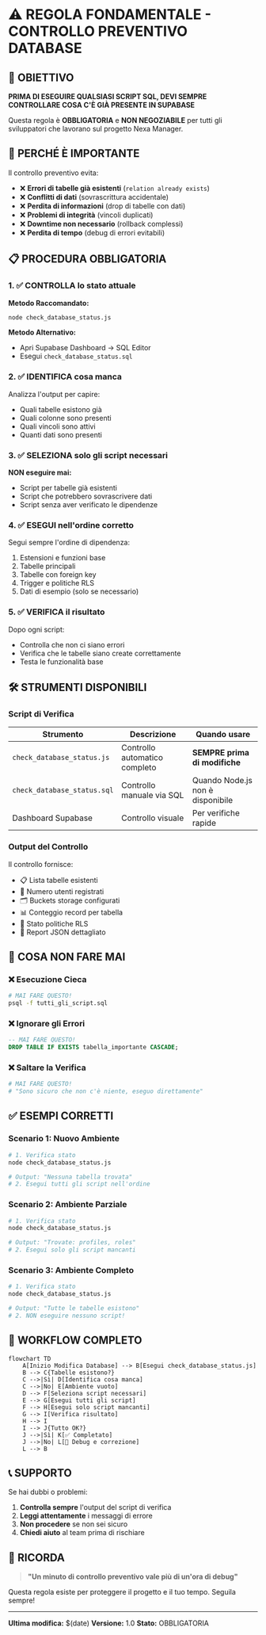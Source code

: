 # ⚠️ REGOLA FONDAMENTALE - CONTROLLO PREVENTIVO DATABASE

## 🎯 OBIETTIVO

**PRIMA DI ESEGUIRE QUALSIASI SCRIPT SQL, DEVI SEMPRE CONTROLLARE COSA C'È GIÀ PRESENTE IN SUPABASE**

Questa regola è **OBBLIGATORIA** e **NON NEGOZIABILE** per tutti gli sviluppatori che lavorano sul progetto Nexa Manager.

## 🚨 PERCHÉ È IMPORTANTE

Il controllo preventivo evita:

- ❌ **Errori di tabelle già esistenti** (`relation already exists`)
- ❌ **Conflitti di dati** (sovrascrittura accidentale)
- ❌ **Perdita di informazioni** (drop di tabelle con dati)
- ❌ **Problemi di integrità** (vincoli duplicati)
- ❌ **Downtime non necessario** (rollback complessi)
- ❌ **Perdita di tempo** (debug di errori evitabili)

## 📋 PROCEDURA OBBLIGATORIA

### 1. ✅ CONTROLLA lo stato attuale

**Metodo Raccomandato:**
```bash
node check_database_status.js
```

**Metodo Alternativo:**
- Apri Supabase Dashboard → SQL Editor
- Esegui `check_database_status.sql`

### 2. ✅ IDENTIFICA cosa manca

Analizza l'output per capire:
- Quali tabelle esistono già
- Quali colonne sono presenti
- Quali vincoli sono attivi
- Quanti dati sono presenti

### 3. ✅ SELEZIONA solo gli script necessari

**NON eseguire mai:**
- Script per tabelle già esistenti
- Script che potrebbero sovrascrivere dati
- Script senza aver verificato le dipendenze

### 4. ✅ ESEGUI nell'ordine corretto

Segui sempre l'ordine di dipendenza:
1. Estensioni e funzioni base
2. Tabelle principali
3. Tabelle con foreign key
4. Trigger e politiche RLS
5. Dati di esempio (solo se necessario)

### 5. ✅ VERIFICA il risultato

Dopo ogni script:
- Controlla che non ci siano errori
- Verifica che le tabelle siano create correttamente
- Testa le funzionalità base

## 🛠️ STRUMENTI DISPONIBILI

### Script di Verifica

| Strumento | Descrizione | Quando usare |
|-----------|-------------|---------------|
| `check_database_status.js` | Controllo automatico completo | **SEMPRE prima di modifiche** |
| `check_database_status.sql` | Controllo manuale via SQL | Quando Node.js non è disponibile |
| Dashboard Supabase | Controllo visuale | Per verifiche rapide |

### Output del Controllo

Il controllo fornisce:
- 📋 Lista tabelle esistenti
- 👥 Numero utenti registrati
- 🗂️ Buckets storage configurati
- 📊 Conteggio record per tabella
- 🔐 Stato politiche RLS
- 📄 Report JSON dettagliato

## 🚫 COSA NON FARE MAI

### ❌ Esecuzione Cieca
```bash
# MAI FARE QUESTO!
psql -f tutti_gli_script.sql
```

### ❌ Ignorare gli Errori
```sql
-- MAI FARE QUESTO!
DROP TABLE IF EXISTS tabella_importante CASCADE;
```

### ❌ Saltare la Verifica
```bash
# MAI FARE QUESTO!
# "Sono sicuro che non c'è niente, eseguo direttamente"
```

## ✅ ESEMPI CORRETTI

### Scenario 1: Nuovo Ambiente
```bash
# 1. Verifica stato
node check_database_status.js

# Output: "Nessuna tabella trovata"
# 2. Esegui tutti gli script nell'ordine
```

### Scenario 2: Ambiente Parziale
```bash
# 1. Verifica stato
node check_database_status.js

# Output: "Trovate: profiles, roles"
# 2. Esegui solo gli script mancanti
```

### Scenario 3: Ambiente Completo
```bash
# 1. Verifica stato
node check_database_status.js

# Output: "Tutte le tabelle esistono"
# 2. NON eseguire nessuno script!
```

## 🔄 WORKFLOW COMPLETO

```mermaid
flowchart TD
    A[Inizio Modifica Database] --> B[Esegui check_database_status.js]
    B --> C{Tabelle esistono?}
    C -->|Sì| D[Identifica cosa manca]
    C -->|No| E[Ambiente vuoto]
    D --> F[Seleziona script necessari]
    E --> G[Esegui tutti gli script]
    F --> H[Esegui solo script mancanti]
    G --> I[Verifica risultato]
    H --> I
    I --> J{Tutto OK?}
    J -->|Sì| K[✅ Completato]
    J -->|No| L[🔧 Debug e correzione]
    L --> B
```

## 📞 SUPPORTO

Se hai dubbi o problemi:

1. **Controlla sempre** l'output del script di verifica
2. **Leggi attentamente** i messaggi di errore
3. **Non procedere** se non sei sicuro
4. **Chiedi aiuto** al team prima di rischiare

## 🎯 RICORDA

> **"Un minuto di controllo preventivo vale più di un'ora di debug"**

Questa regola esiste per proteggere il progetto e il tuo tempo. Seguila sempre!

---

**Ultima modifica:** $(date)
**Versione:** 1.0
**Stato:** OBBLIGATORIA